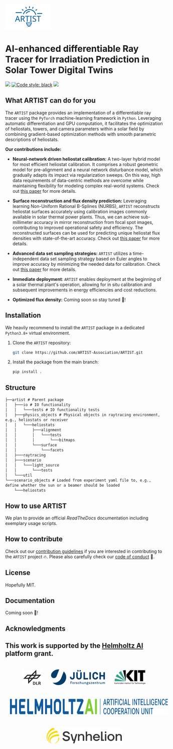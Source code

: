 ![ARTIST Logo](logo.svg)

# AI-enhanced differentiable Ray Tracer for Irradiation Prediction in Solar Tower Digital Twins

[![](https://img.shields.io/badge/Python-3.8+-blue.svg)](https://www.python.org/downloads/)
[![Code style: black](https://img.shields.io/badge/code%20style-black-000000.svg)](https://github.com/psf/black)
[![](https://img.shields.io/badge/Contact-max.pargmann%40dlr.de-orange)](mailto:max.pargmann@dlr.de)

## What ARTIST can do for you

The `ARTIST` package provides an implementation of a differentiable ray tracer using the `PyTorch` machine-learning 
framework in `Python`. Leveraging automatic differentiation and GPU computation, it facilitates the optimization of 
heliostats, towers, and camera parameters within a solar field by combining gradient-based optimization methods with 
smooth parametric descriptions of heliostats.

**Our contributions include:**

- **Neural-network driven heliostat calibration:** A two-layer hybrid model for most efficient heliostat calibration. 
  It comprises a robust geometric model for pre-alignment and a neural network disturbance model, which gradually adapts 
  its impact via regularization sweeps. On this way, high data requirements of data-centric methods are overcome while maintaining flexibility for modeling complex real-world systems. 
  Check out [this paper](https://doi.org/10.1016/j.solener.2023.111962) for more details.  

- **Surface reconstruction and flux density prediction:** Leveraging learning Non-Uniform Rational B-Splines (NURBS), 
  `ARTIST` reconstructs heliostat surfaces accurately using calibration images commonly available in solar thermal power plants. 
  Thus, we can achieve sub-millimeter accuracy in mirror reconstruction from focal spot images, contributing to improved 
  operational safety and efficiency. The reconstructed surfaces can be used for predicting unique heliostat flux densities 
  with state-of-the-art accuracy. Check out [this paper](https://doi.org/10.21203/rs.3.rs-2554998/v1) for more details.

- **Advanced data set sampling strategies:** `ARTIST` utilizes a time-independent data set sampling strategy based on Euler 
  angles to improve accuracy by minimizing the needed data for calibration. Check out [this paper](https://doi.org/10.21203/rs.3.rs-2898838/v1) for more details.

- **Immediate deployment**: `ARTIST` enables deployment at the beginning of a solar thermal plant's operation, 
  allowing for in situ calibration and subsequent improvements in energy efficiencies and cost reductions.

- **Optimized flux density:** Coming soon so stay tuned :rocket:!


## Installation
We heavily recommend to install the `ARTIST` package in a dedicated `Python3.8+` virtual environment.
1. Clone the `ARTIST` repository:
   ```bash
   git clone https://github.com/ARTIST-Association/ARTIST.git
   ```
2. Install the package from the main branch:
   ```bash
   pip install .
   ```
## Structure
```
├──artist # Parent package
│   ├───io # IO functionality
│   │   └───tests # IO functionality tests
│   ├───physics_objects # Physical objects in raytracing environment, e.g., heliostats or receiver
│   │   └───heliostats                 
│   │       ├───alignment
│   │       │   └───tests
│   │       │       └───bitmaps
│   │       └───surface
│   │           └───facets
│   ├───raytracing
│   ├───scenario
│   │   └───light_source
│   │       └───tests
│   └───util
└───scenario_objects # Loaded from experiment yaml file to, e.g., define whether the sun or a beamer should be loaded
    └───heliostats                   
```
## How to use ARTIST
We plan to provide an official *ReadTheDocs* documentation including exemplary usage scripts.

## How to contribute
Check out our [contribution guidelines](CONTRIBUTING.md) if you are interested in contributing to the `ARTIST` project :fire:.
Please also carefully check our [code of conduct](CODE_OF_CONDUCT.md) :blue_heart:.

## License
Hopefully MIT.

## Documentation
Coming soon :rocket:!

## Acknowledgments
This work is supported by the [Helmholtz AI](https://www.helmholtz.ai/) platform grant.
-----------
<div align="center">
  <a href="https://www.dlr.de/EN/Home/home_node.html"><img src="./logos/logo_dlr.svg" height="50px" hspace="3%" vspace="20px"></a><a href="https://www.fz-juelich.de/portal/EN/Home/home_node.html"><img src="./logos/logo_fzj.svg" height="50px" hspace="3%" vspace="20px"></a><a href="http://www.kit.edu/english/index.php"><img src="./logos/logo_kit.svg" height="50px" hspace="3%" vspace="20px"></a><a href="https://www.helmholtz.ai/"><img src="./logos/logo_hai.svg" height="50px" hspace="3%" vspace="20px"></a><a href="https://synhelion.com/"><img src="./logos/logo_synhelion.svg" height="50px" hspace="3%" vspace="20px"></a>
</div>
